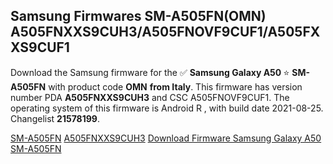 <h2>Samsung Firmwares SM-A505FN(OMN) A505FNXXS9CUH3/A505FNOVF9CUF1/A505FXXS9CUF1</h2>
Download the Samsung firmware for the ✅ <strong>Samsung Galaxy A50 </strong> ⭐ <strong>SM-A505FN</strong> with product code <strong>OMN</strong> <strong> from Italy</strong>. This firmware has version number PDA <strong>A505FNXXS9CUH3</strong> and CSC A505FNOVF9CUF1. The operating system of this firmware is Android R , with build date 2021-08-25. Changelist <strong>21578199</strong>.


[SM-A505FN](https://samfirm.shop/samsung/model/SM-A505FN)
[A505FNXXS9CUH3](https://samfirm.shop/samsung/pda/A505FNXXS9CUH3)
[Download Firmware Samsung Galaxy A50 SM-A505FN](https://samfirm.shop/samsung/firmware/451275)
